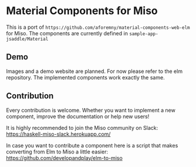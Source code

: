 # Material Components for Miso
This is a port of `https://github.com/aforemny/material-components-web-elm` for Miso.
The components are currently defined in ``sample-app-jsaddle/Material``

## Demo
Images and a demo website are planned.
For now please refer to the elm repository. The implemented components work exactly the same.

## Contribution
Every contribution is welcome. Whether you want to implement a new component, improve the documentation or help new users!

It is highly recommended to join the Miso community on Slack: https://haskell-miso-slack.herokuapp.com/

In case you want to contribute a component here is a script that makes converting from Elm to Miso a little easier:
https://github.com/developandplay/elm-to-miso

